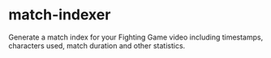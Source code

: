 # match-indexer
Generate a match index for your Fighting Game video including timestamps, characters used, match duration and other statistics.
